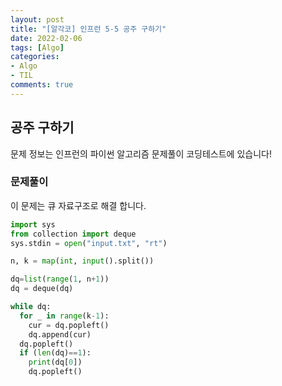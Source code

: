```yaml
---
layout: post
title: "[알각코] 인프런 5-5 공주 구하기"
date: 2022-02-06
tags: [Algo]
categories:
- Algo
- TIL
comments: true
---
```


## 공주 구하기

문제 정보는 인프런의 파이썬 알고리즘 문제풀이 코딩테스트에 있습니다!

### 문제풀이

이 문제는 큐 자료구조로 해결 합니다.

```python
import sys
from collection import deque
sys.stdin = open("input.txt", "rt")

n, k = map(int, input().split())

dq=list(range(1, n+1))
dq = deque(dq)

while dq:
  for _ in range(k-1):
    cur = dq.popleft()
    dq.append(cur)
  dq.popleft()
  if (len(dq)==1):
    print(dq[0])
    dq.popleft()
```

